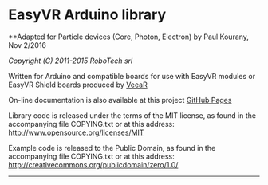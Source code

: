 EasyVR Arduino library
======================

**Adapted for Particle devices (Core, Photon, Electron) by Paul Kourany, Nov 2/2016

*Copyright (C) 2011-2015 RoboTech srl*

Written for Arduino and compatible boards for use with EasyVR modules or
EasyVR Shield boards produced by [VeeaR](http://www.veear.eu)

On-line documentation is also available at this project
[GitHub Pages](http://robotech-srl.github.io/EasyVR-Arduino/)

Library code is released under the terms of the MIT license, as found in the accompanying
file COPYING.txt or at this address: <http://www.opensource.org/licenses/MIT>

Example code is released to the Public Domain, as found in the accompanying
file COPYING.txt or at this address: <http://creativecommons.org/publicdomain/zero/1.0/>

----------
